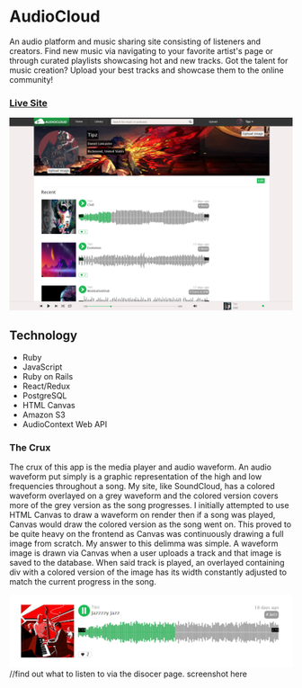 # AudioCloud

An audio platform and music sharing site consisting of listeners and creators. Find new music via navigating to your favorite artist's page or through curated playlists showcasing hot and new tracks. Got the talent for music creation? Upload your best tracks and showcase them to the online community!

### [Live Site](https://myaudiocloud.herokuapp.com/)
![AudioCloud Screen Shot](https://github.com/Dapper-Dan/AudioCloud/blob/master/app/assets/images/WikiScreenShot1.png)
## Technology
- Ruby
- JavaScript
- Ruby on Rails
- React/Redux
- PostgreSQL
- HTML Canvas
- Amazon S3
- AudioContext Web API

### The Crux
The crux of this app is the media player and audio waveform. An audio waveform put simply is a graphic representation of the high and low frequencies throughout a song. My site, like SoundCloud, has a colored waveform overlayed on a grey waveform and the colored version covers more of the grey version as the song progresses. I initially attempted to use HTML Canvas to draw a waveform on render then if a song was played, Canvas would draw the colored version as the song went on. This proved to be quite heavy on the frontend as Canvas was continuously drawing a full image from scratch. My answer to this delimma was simple. A waveform image is drawn via Canvas when a user uploads a track and that image is saved to the database. When said track is played, an overlayed containing div with a colored version of the image has its width constantly adjusted to match the current progress in the song.

![AudioCloud waveform](https://github.com/Dapper-Dan/AudioCloud/blob/master/app/assets/images/wikiScreenShot2.png)
//find out what to listen to via the disocer page. screenshot here
